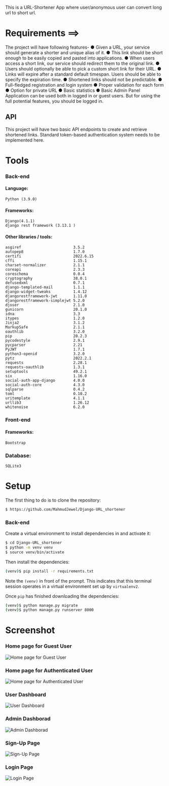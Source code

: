 ﻿This is a URL-Shortener App where user/anonymous user can convert long url to short url.
# Requirements ==> 
The project will have following features-
● Given a URL, your service should generate a shorter and unique alias
of it.
● This link should be short enough to be easily copied and pasted into
applications.
● When users access a short link, our service should
redirect them to the original link.
● Users should optionally be able to pick a custom short link for their
URL.
● Links will expire after a standard default timespan. Users should
be able to specify the expiration time.
● Shortened links should not be predictable.
● Full-fledged registration and login system
● Proper validation for each form
● Option for private URL
● Basic statistics
● Basic Admin Panel
Application can be used both in logged in or guest users. But for using the full
potential features, you should be logged in.
## API
This project will have two basic API endpoints to create and retrieve shortened
links. Standard token-based authentication system needs to be implemented
here.

# Tools
### Back-end
#### Language:
	Python (3.9.0)

#### Frameworks:
	Django(4.1.1)
	django rest framework (3.13.1 )
	
#### Other libraries / tools:
	asgiref                       3.5.2
	autopep8                      1.7.0
	certifi                       2022.6.15
	cffi                          1.15.1
	charset-normalizer            2.1.1
	coreapi                       2.3.3
	coreschema                    0.0.4
	cryptography                  38.0.1
	defusedxml                    0.7.1
	django-templated-mail         1.1.1
	django-widget-tweaks          1.4.12
	djangorestframework-jwt       1.11.0
	djangorestframework-simplejwt 5.2.0
	djoser                        2.1.0
	gunicorn                      20.1.0
	idna                          3.3
	itypes                        1.2.0
	Jinja2                        3.1.2
	MarkupSafe                    2.1.1
	oauthlib                      3.2.0
	pip                           20.2.3
	pycodestyle                   2.9.1
	pycparser                     2.21
	PyJWT                         1.7.1
	python3-openid                3.2.0
	pytz                          2022.2.1
	requests                      2.28.1
	requests-oauthlib             1.3.1
	setuptools                    49.2.1
	six                           1.16.0
	social-auth-app-django        4.0.0
	social-auth-core              4.3.0
	sqlparse                      0.4.2
	toml                          0.10.2
	uritemplate                   4.1.1
	urllib3                       1.26.12
	whitenoise                    6.2.0

### Front-end
####  Frameworks:
	Bootstrap
	
### Database:
	SQLite3

# Setup
The first thing to do is to clone the repository:
```sh
$ https://github.com/MahmudJewel/Django-URL_shortener
```
### Back-end
Create a virtual environment to install dependencies in and activate it:
```sh
$ cd Django-URL_shortener
$ python -m venv venv
$ source venv/bin/activate
```
Then install the dependencies:
```sh
(venv)$ pip install -r requirements.txt
```
Note the `(venv)` in front of the prompt. This indicates that this terminal
session operates in a virtual environment set up by `virtualenv2`.

Once `pip` has finished downloading the dependencies:
```sh
(venv)$ python manage.py migrate
(venv)$ python manage.py runserver 8000
```

# Screenshot
### Home page for Guest User
![Home page for Guest User](https://github.com/MahmudJewel/Django-URL_shortener/blob/dev/screenshot/shorturl-1.jpg)

### Home page for Authenticated User
![Home page for Authenticated User](https://github.com/MahmudJewel/Django-URL_shortener/blob/dev/screenshot/shorturl-2.jpg)

### User Dashboard
![User Dashboard](https://github.com/MahmudJewel/Django-URL_shortener/blob/dev/screenshot/shorturl-3.jpg)


### Admin Dashborad
![Admin Dashborad](https://github.com/MahmudJewel/Django-URL_shortener/blob/dev/screenshot/shorurl-4.jpg)

### Sign-Up Page
![Sign-Up Page](https://github.com/MahmudJewel/Django-URL_shortener/blob/dev/screenshot/shorturl-signup.jpg)

### Login Page
![Login Page](https://github.com/MahmudJewel/Django-URL_shortener/blob/dev/screenshot/shorturl-login.jpg)

